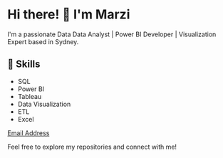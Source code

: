 # Hi there! 👋 I'm Marzi

I'm a passionate Data Data Analyst | Power BI Developer | Visualization Expert based in Sydney.

## 🔧 Skills

- SQL
- Power BI
- Tableau
- Data Visualization
- ETL
- Excel

[Email Address](mailto:marziehroustaei@outlook.com)


Feel free to explore my repositories and connect with me!
